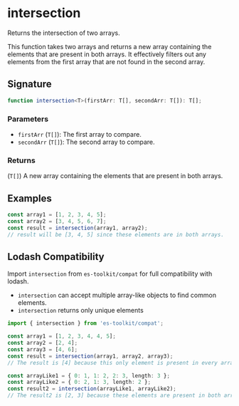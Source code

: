 # intersection

Returns the intersection of two arrays.

This function takes two arrays and returns a new array containing the elements that are
present in both arrays. It effectively filters out any elements from the first array that
are not found in the second array.

## Signature

```typescript
function intersection<T>(firstArr: T[], secondArr: T[]): T[];
```

### Parameters

- `firstArr` (`T[]`): The first array to compare.
- `secondArr` (`T[]`): The second array to compare.

### Returns

(`T[]`) A new array containing the elements that are present in both arrays.

## Examples

```typescript
const array1 = [1, 2, 3, 4, 5];
const array2 = [3, 4, 5, 6, 7];
const result = intersection(array1, array2);
// result will be [3, 4, 5] since these elements are in both arrays.
```

## Lodash Compatibility

Import `intersection` from `es-toolkit/compat` for full compatibility with lodash.

- `intersection` can accept multiple array-like objects to find common elements.
- `intersection` returns only unique elements

```typescript
import { intersection } from 'es-toolkit/compat';

const array1 = [1, 2, 3, 4, 4, 5];
const array2 = [2, 4];
const array3 = [4, 6];
const result = intersection(array1, array2, array3);
// The result is [4] because this only element is present in every array.

const arrayLike1 = { 0: 1, 1: 2, 2: 3, length: 3 };
const arrayLike2 = { 0: 2, 1: 3, length: 2 };
const result2 = intersection(arrayLike1, arrayLike2);
// The result2 is [2, 3] because these elements are present in both array-like objects.
```
